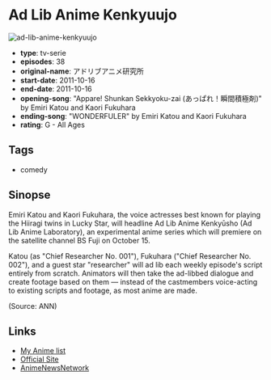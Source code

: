 # Ad Lib Anime Kenkyuujo

![ad-lib-anime-kenkyuujo](https://cdn.myanimelist.net/images/anime/7/33869.jpg)

-   **type**: tv-serie
-   **episodes**: 38
-   **original-name**: アドリブアニメ研究所
-   **start-date**: 2011-10-16
-   **end-date**: 2011-10-16
-   **opening-song**: "Appare! Shunkan Sekkyoku-zai (あっぱれ！瞬間積極剤)" by Emiri Katou and Kaori Fukuhara
-   **ending-song**: "WONDERFULER" by Emiri Katou and Kaori Fukuhara
-   **rating**: G - All Ages

## Tags

-   comedy

## Sinopse

Emiri Katou and Kaori Fukuhara, the voice actresses best known for playing the Hiiragi twins in Lucky Star, will headline Ad Lib Anime Kenkyūsho (Ad Lib Anime Laboratory), an experimental anime series which will premiere on the satellite channel BS Fuji on October 15.

Katou (as "Chief Researcher No. 001"), Fukuhara ("Chief Researcher No. 002"), and a guest star "researcher" will ad lib each weekly episode's script entirely from scratch. Animators will then take the ad-libbed dialogue and create footage based on them — instead of the castmembers voice-acting to existing scripts and footage, as most anime are made.

(Source: ANN)

## Links

-   [My Anime list](https://myanimelist.net/anime/11541/Ad_Lib_Anime_Kenkyuujo)
-   [Official Site](http://www.bsfuji.tv/adoribu_anime/)
-   [AnimeNewsNetwork](http://www.animenewsnetwork.com/encyclopedia/anime.php?id=13508)
